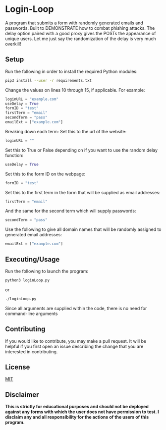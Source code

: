 # Login-Loop
A program that submits a form with randomly generated emails and passwords. Built to DEMONSTRATE how to combat phishing attacks. The delay option paired with a good proxy gives the POSTs the appearance of unique users. Let me just say the randomization of the delay is very much overkill!


## Setup
Run the following in order to install the required Python modules:

```bash
pip3 install --user -r requirements.txt
```

Change the values on lines 10 through 15, if applicable.
For example:

```python
loginURL = "example.com"
useDelay = True
formID = "test"
firstTerm = "email"
secondTerm = "pass"
emailExt = ["example.com"]
```

Breaking down each term:
Set this to the url of the website:

```python
loginURL = ""
```

Set this to True or False depending on if you want to use the random delay function:

```python
useDelay = True
```

Set this to the form ID on the webpage:

```python
formID = "test"
```

Set this to the first term in the form that will be supplied as email addresses:

```python
firstTerm = "email"
```

And the same for the second term which will supply passwords:

```python
secondTerm = "pass"
```

Use the following to give all domain names that will be randomly assigned to generated email addresses:

```python
emailExt = ["example.com"]
```


## Executing/Usage

Run the following to launch the program:

```bash
python3 loginLoop.py
```
or
```bash
./loginLoop.py
```

Since all arguments are supplied within the code, there is no need for command-line arguments


## Contributing
If you would like to contribute, you may make a pull request. It will be helpful if you first open an issue describing the change that you are interested in contributing.


## License
[MIT](https://choosealicense.com/licenses/mit/)


## Disclaimer
<b>This is strictly for educational purposes and should not be deployed against any forms with which the user does not have permission to test. I disclaim any and all responsibility for the actions of the users of this program.<b>
